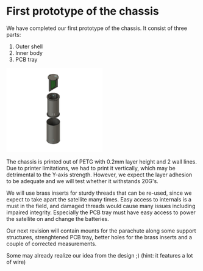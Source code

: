 # First prototype of the chassis

We have completed our first prototype of the chassis. It consist of three parts:
1. Outer shell
2. Inner body
3. PCB tray

<img src="/pictures/cansat_210225.png" width="50%">

The chassis is printed out of PETG with 0.2mm layer height and 2 wall lines. Due to printer limitations, we had to print it vertically, which may be detrimental to the Y-axis strength. However, we expect the layer adhesion to be adequate and we will test whether it withstands 20G's.

We will use brass inserts for sturdy threads that can be re-used, since we expect to take apart the satellite many times. Easy access to internals is a must in the field, and damaged threads would cause many issues including impaired integrity. Especially the PCB tray must have easy access to power the satellite on and change the batteries.

Our next revision will contain mounts for the parachute along some support structures, strenghtened PCB tray, better holes for the brass inserts and a couple of corrected measurements.

Some may already realize our idea from the design ;) (hint: it features a lot of wire)
